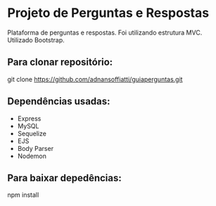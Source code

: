 # Projeto de Perguntas e Respostas
Plataforma de perguntas e respostas. Foi utilizando estrutura MVC.
Utilizado Bootstrap.

## Para clonar repositório:

git clone https://github.com/adnansoffiatti/guiaperguntas.git

## Dependências usadas:

-   Express
-   MySQL
-   Sequelize
-   EJS
-   Body Parser
-   Nodemon

## Para baixar depedências:

npm install
